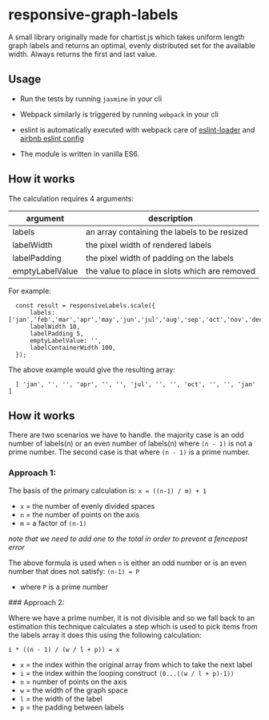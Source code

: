 # responsive-graph-labels
A small library originally made for chartist.js which takes uniform length graph labels and returns an optimal, evenly distributed set for the available width. Always returns the first and last value.

## Usage

- Run the tests by running `jasmine` in your cli

- Webpack similarly is triggered by running `webpack` in your cli

- eslint is automatically executed with webpack care of 
[eslint-loader](https://github.com/MoOx/eslint-loader) and [airbnb eslint config](https://github.com/airbnb/javascript)

- The module is written in vanilla ES6.


## How it works

The calculation requires 4 arguments:

| argument  | description  |
|---|---|
|  labels | an array containing the labels to be resized  |
|  labelWidth | the pixel width of rendered labels  |
| labelPadding  |  the pixel width of padding on the labels |
| emptyLabelValue | the value to place in slots which are removed

For example:

      const result = responsiveLabels.scale({
          labels: ['jan','feb','mar','apr','may','jun','jul','aug','sep','oct','nov','dec','jan'],
          labelWidth 10,
          labelPadding 5,
          emptyLabelValue: '',
          labelContainerWidth 100,
      });
      
The above example would give the resulting array:

      [ 'jan', '', '', 'apr', '', '', 'jul', '', '', 'oct', '', '', 'jan' ]
     
## How it works

There are two scenarios we have to handle. the majority case is an odd number of labels(n) 
or an even number of labels(n) where `(n - 1)` is not a prime number. The second
case is that where `(n - 1)` is a prime number.

### Approach 1:

The basis of the primary calculation is: `x = ((n-1) / m) + 1`
- `x` = the number of evenly divided spaces
- `n` = the number of points on the axis
- `m` = a factor of `(n-1)`

*note that we need to add one to the total in order to prevent a fencepost error*

The above formula is used when `n` is either an odd number or is an even number that does
not satisfy: `(n-1) = P`

- where `P` is a prime number

### Approach 2:

Where we have a prime number, it is not divisible and so we fall back to an estimation
this technique calculates a step which is used to pick items from the labels array 
it does this using the following calculation:

`i * ((n - 1) / (w / l + p)) = x`

- `x` = the index within the original array from which to take the next label
- `i` = the index within the looping construct `(0...((w / l + p)-1))`
- `n` = number of points on the axis
- `w` = the width of the graph space
- `l` = the width of the label
- `p` = the padding between labels
